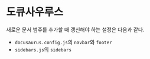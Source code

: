 # 도큐사우루스

새로운 문서 범주를 추가할 때 갱신해야 하는 설정은 다음과 같다.

- `docusaurus.config.js`의 `navbar`와 `footer`
- `sidebars.js`의 `sidebars`
